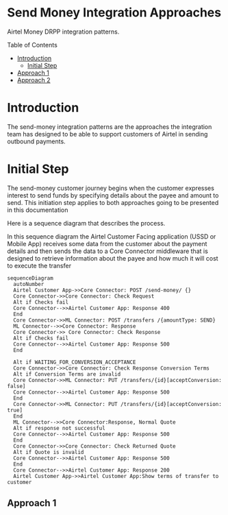 # Send Money Integration Approaches 

Airtel Money DRPP integration patterns.

Table of Contents
- [Introduction](#introduction)
    - [Initial Step](#initial-step)
- [Approach 1](#approach-1)
- [Approach 2](#approach-2)

# Introduction
The send-money integration patterns are the approaches the integration team has designed to be able to support customers of Airtel in sending outbound payments.


# Initial Step
The send-money customer journey begins when the customer expresses interest to send funds by specifying details about the payee and amount to send. This initiation step applies to both approaches going to be presented in this documentation

Here is a sequence diagram that describes the process. 

In this sequence diagram the Airtel Customer Facing application (USSD or Mobile App) receives some data from the customer about the payment details and then sends the data to a Core Connector middleware that is designed to retrieve information about the payee and how much it will cost to execute the transfer

```mermaid
sequenceDiagram
  autoNumber
  Airtel Customer App->>Core Connector: POST /send-money/ {}
  Core Connector->>Core Connector: Check Request
  Alt if Checks fail
  Core Connector-->>Airtel Customer App: Response 400
  End
  Core Connector->>ML Connector: POST /transfers /{amountType: SEND} 
  ML Connector-->>Core Connector: Response
  Core Connector->> Core Connector: Check Response
  Alt if Checks fail
  Core Connector-->>Airtel Customer App: Response 500
  End

  Alt if WAITING_FOR_CONVERSION_ACCEPTANCE
  Core Connector->>Core Connector: Check Response Conversion Terms
  Alt if Conversion Terms are invalid
  Core Connector->>ML Connector: PUT /transfers/{id}[acceptConversion: false]
  Core Connector-->>Airtel Customer App: Response 500
  End
  Core Connector->>ML Connector: PUT /transfers/{id}[acceptConversion: true]
  End
  ML Connector-->>Core Connector:Response, Normal Quote
  Alt if response not successful
  Core Connector-->>Airtel Customer App: Response 500
  End
  Core Connector->>Core Connector: Check Returned Quote
  Alt if Quote is invalid
  Core Connector-->>Airtel Customer App: Response 500
  End
  Core Connector-->>Airtel Customer App: Response 200
  Airtel Customer App->>Airtel Customer App:Show terms of transfer to customer
```

## Approach 1
